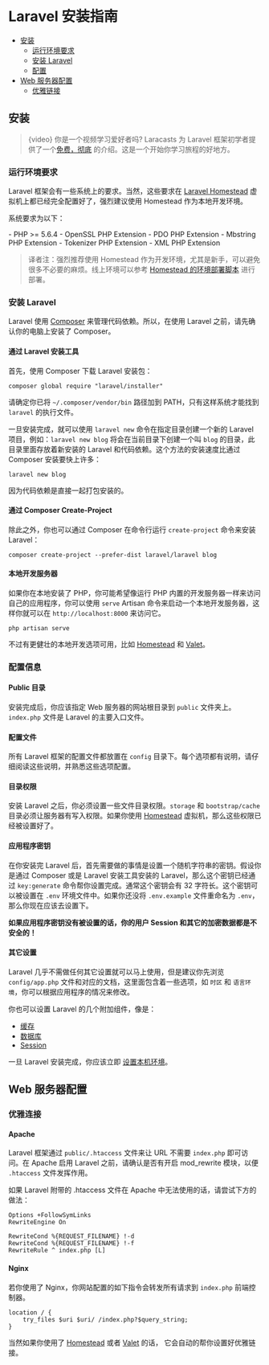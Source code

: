 # Laravel 安装指南

- [安装](#installation)
    - [运行环境要求](#server-requirements)
    - [安装 Laravel](#installing-laravel)
    - [配置](#configuration)
- [Web 服务器配置](#web-server-configuration)
	- [优雅链接](#pretty-urls)

<a name="installation"></a>
## 安装

> {video} 你是一个视频学习爱好者吗? Laracasts 为 Laravel 框架初学者提供了一个[免费，彻底](https://laracasts.com/series/laravel-from-scratch-2017) 的介绍。这是一个开始你学习旅程的好地方。

<a name="server-requirements"></a>
### 运行环境要求

Laravel 框架会有一些系统上的要求。当然，这些要求在 [Laravel Homestead](/docs/{{version}}/homestead) 虚拟机上都已经完全配置好了，强烈建议使用 Homestead 作为本地开发环境。

系统要求为以下：

<div class="content-list" markdown="1">
- PHP >= 5.6.4
- OpenSSL PHP Extension
- PDO PHP Extension
- Mbstring PHP Extension
- Tokenizer PHP Extension
- XML PHP Extension
</div>

> 译者注：强烈推荐使用 Homestead 作为开发环境，尤其是新手，可以避免很多不必要的麻烦。线上环境可以参考 [Homestead 的环境部署脚本](https://github.com/laravel/settler/blob/master/scripts/provision.sh) 进行部署。

<a name="installing-laravel"></a>
### 安装 Laravel

Laravel 使用 [Composer](http://getcomposer.org) 来管理代码依赖。所以，在使用 Laravel 之前，请先确认你的电脑上安装了 Composer。

#### 通过 Laravel 安装工具

首先，使用 Composer 下载 Laravel 安装包：

    composer global require "laravel/installer"

请确定你已将 `~/.composer/vendor/bin` 路径加到 PATH，只有这样系统才能找到 `laravel` 的执行文件。

一旦安装完成，就可以使用 `laravel new` 命令在指定目录创建一个新的 Laravel 项目，例如：`laravel new blog` 将会在当前目录下创建一个叫 `blog` 的目录，此目录里面存放着新安装的 Laravel 和代码依赖。这个方法的安装速度比通过 Composer 安装要快上许多：

    laravel new blog

因为代码依赖是直接一起打包安装的。

#### 通过 Composer Create-Project

除此之外，你也可以通过 Composer 在命令行运行 `create-project` 命令来安装 Laravel：

    composer create-project --prefer-dist laravel/laravel blog

#### 本地开发服务器

如果你在本地安装了 PHP，你可能希望像运行 PHP 内置的开发服务器一样来访问自己的应用程序，你可以使用 `serve` Artisan 命令来启动一个本地开发服务器，这样你就可以在 `http://localhost:8000` 来访问它。


	php artisan serve

不过有更健壮的本地开发选项可用，比如 [Homestead](/doc/{{version}}/homestead) 和 [Valet](/doc/{{version}}/valet)。


<a name="configuration"></a>
### 配置信息

#### Public 目录

安装完成后，你应该指定 Web 服务器的网站根目录到 `public` 文件夹上。`index.php` 文件是 Laravel 的主要入口文件。

#### 配置文件

所有 Laravel 框架的配置文件都放置在 `config` 目录下。每个选项都有说明，请仔细阅读这些说明，并熟悉这些选项配置。

#### 目录权限

安装 Laravel 之后，你必须设置一些文件目录权限。`storage` 和 `bootstrap/cache` 目录必须让服务器有写入权限。如果你使用 [Homestead](/docs/{{version}}/homestead) 虚拟机，那么这些权限已经被设置好了。

#### 应用程序密钥

在你安装完 Laravel 后，首先需要做的事情是设置一个随机字符串的密钥。假设你是通过 Composer 或是 Laravel 安装工具安装的 Laravel，那么这个密钥已经通过 `key:generate` 命令帮你设置完成。通常这个密钥会有 32 字符长。这个密钥可以被设置在 `.env` 环境文件中。如果你还没将 `.env.example` 文件重命名为 `.env`，那么你现在应该去设置下。

**如果应用程序密钥没有被设置的话，你的用户 Session 和其它的加密数据都是不安全的！**

#### 其它设置

Laravel 几乎不需做任何其它设置就可以马上使用，但是建议你先浏览 `config/app.php` 文件和对应的文档，这里面包含着一些选项，如 `时区` 和 `语言环境`，你可以根据应用程序的情况来修改。

你也可以设置 Laravel 的几个附加组件，像是：

- [缓存](/docs/{{version}}/cache#configuration)
- [数据库](/docs/{{version}}/database#configuration)
- [Session](/docs/{{version}}/session#configuration)

一旦 Laravel 安装完成，你应该立即 [设置本机环境](/docs/{{version}}/installation#environment-configuration)。

<a name="web-server-configuration"></a>
## Web 服务器配置
<a name="pretty-urls"></a>
### 优雅连接
#### Apache
Laravel 框架通过 `public/.htaccess` 文件来让 URL 不需要 `index.php` 即可访问。在 Apache 启用 Laravel 之前，请确认是否有开启 mod_rewrite 模块，以便 `.htaccess` 文件发挥作用。

如果 Laravel 附带的 .htaccess 文件在 Apache 中无法使用的话，请尝试下方的做法：

	Options +FollowSymLinks
	RewriteEngine On

	RewriteCond %{REQUEST_FILENAME} !-d
	RewriteCond %{REQUEST_FILENAME} !-f
	RewriteRule ^ index.php [L]

#### Nginx
若你使用了 Nginx，你网站配置的如下指令会转发所有请求到 `index.php` 前端控制器。

 	location / {
   		try_files $uri $uri/ /index.php?$query_string;
  	}
  	
当然如果你使用了 [Homestead](/docs/{{version}}/homestead) 或者 [Valet](/docs/{{version}}/valet) 的话， 它会自动的帮你设置好优雅链接。  